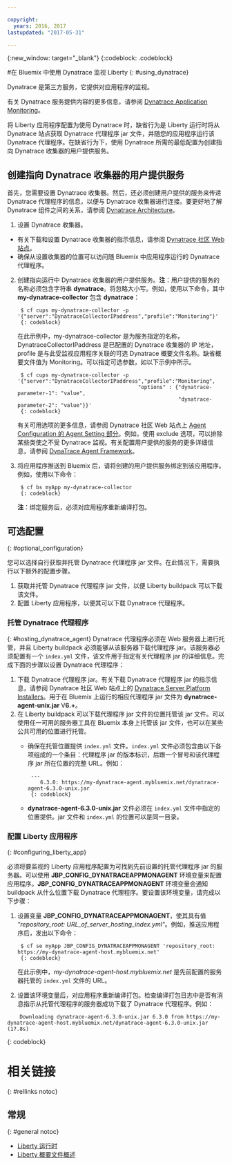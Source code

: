 ```yaml
---

copyright:
  years: 2016, 2017
lastupdated: "2017-05-31"

---
```


{:new_window: target="_blank"}
{:codeblock: .codeblock}

#在 Bluemix 中使用 Dynatrace 监视 Liberty
{: #using_dynatrace}

Dynatrace 是第三方服务，它提供对应用程序的监视。

有关 Dynatrace 服务提供内容的更多信息，请参阅 [Dynatrace Application Monitoring](http://www.dynatrace.com/en/products/application-monitoring.html)。

将 Liberty 应用程序配置为使用 Dynatrace 时，缺省行为是 Liberty 运行时将从 Dynatrace 站点获取 Dynatrace 代理程序 jar 文件，并随您的应用程序运行该 Dynatrace 代理程序。在缺省行为下，使用 Dynatrace 所需的最低配置为创建指向 Dynatrace 收集器的用户提供服务。

## 创建指向 Dynatrace 收集器的用户提供服务

首先，您需要设置 Dynatrace 收集器。然后，还必须创建用户提供的服务来传递 Dynatrace 代理程序的信息，以便与 Dynatrace 收集器进行连接。要更好地了解 Dynatrace 组件之间的关系，请参阅 [Dynatrace Architecture](https://community.dynatrace.com/community/display/DOCDT63/Architecture)。

1. 设置 Dynatrace 收集器。
  * 有关下载和设置 Dynatrace 收集器的指示信息，请参阅 [Dynatrace 社区 Web 站点](https://community.dynatrace.com/community/display/EVAL/Step+3+-+Connect+Agent+to+Dynatrace)。
  * 确保从设置收集器的位置可以访问随 Bluemix 中应用程序运行的 Dynatrace 代理程序。
2. 创建指向运行中 Dynatrace 收集器的用户提供服务。**注**：用户提供的服务的名称必须包含字符串 **dynatrace**。将忽略大小写。例如，使用以下命令，其中 **my-dynatrace-collector** 包含 **dynatrace**：

        $ cf cups my-dynatrace-collector -p '{"server":"DynatraceCollectorIPaddress","profile":"Monitoring"}'
        {: codeblock}

    在此示例中，my-dynatrace-collector 是为服务指定的名称，DynatraceCollectorIPaddress 是已配置的 Dynatrace 收集器的 IP 地址，profile 是与此受监视应用程序关联的可选 Dynatrace 概要文件名称。缺省概要文件值为 Monitoring。可以指定可选参数，如以下示例中所示。


        $ cf cups my-dynatrace-collector -p '{"server":"DynatraceCollectorIPaddress","profile":"Monitoring",
                                              "options" : {"dynatrace-parameter-1": "value",
                                                           "dynatrace-parameter-2": "value"}}'
        {: codeblock}

    有关可用选项的更多信息，请参阅 Dynatrace 社区 Web 站点上 [Agent Configuration 的 Agent Setting 部分](https://community.dynatrace.com/community/display/DOCDT62/Agent+Configuration)。例如，使用 exclude 选项，可以排除某些类使之不受 Dynatrace 监视。有关配置用户提供的服务的更多详细信息，请参阅 [DynaTrace Agent Framework](https://github.com/cloudfoundry/ibm-websphere-liberty-buildpack/blob/master/docs/framework-dynatrace-agent.md)。


3. 将应用程序推送到 Bluemix 后，请将创建的用户提供服务绑定到该应用程序。例如，使用以下命令：

        $ cf bs myApp my-dynatrace-collector
        {: codeblock}

    **注**：绑定服务后，必须对应用程序重新编译打包。


## 可选配置
{: #optional_configuration}

您可以选择自行获取并托管 Dynatrace 代理程序 jar 文件。在此情况下，需要执行以下额外的配置步骤。
1. 获取并托管 Dynatrace 代理程序 jar 文件，以便 Liberty buildpack 可以下载该文件。
2. 配置 Liberty 应用程序，以便其可以下载 Dynatrace 代理程序。

### 托管 Dynatrace 代理程序
{: #hosting_dynatrace_agent}
Dynatrace 代理程序必须在 Web 服务器上进行托管，并且 Liberty buildpack 必须能够从该服务器下载代理程序 jar。该服务器必须配置有一个 `index.yml` 文件，该文件用于指定有关代理程序 jar 的详细信息。完成下面的步骤以设置 Dynatrace 代理程序：
  1. 下载 Dynatrace 代理程序 jar。有关下载 Dynatrace 代理程序 jar 的指示信息，请参阅 Dynatrace 社区 Web 站点上的 [Dynatrace Server Platform Installers](https://community.dynatrace.com/community/display/EVAL/Step+1+-+Download+and+install+Dynatrace)。用于在 Bluemix 上运行的相应代理程序 jar 文件为 **dynatrace-agent-unix.jar** V**6.+**。
  2. 在 Liberty buildpack 可以下载代理程序 jar 文件的位置托管该 jar 文件。可以使用任一可用的服务器工具在 Bluemix 本身上托管该 jar 文件，也可以在某些公共可用的位置进行托管。
     * 确保在托管位置提供 `index.yml` 文件。`index.yml` 文件必须包含由以下各项组成的一个条目：代理程序 jar 的版本标识，后跟一个冒号和该代理程序 jar 所在位置的完整 URL。例如：

            ---
               6.3.0: https://my-dynatrace-agent.mybluemix.net/dynatrace-agent-6.3.0-unix.jar
            {: codeblock}

     * **dynatrace-agent-6.3.0-unix.jar** 文件必须在 `index.yml` 文件中指定的位置提供。jar 文件和 `index.yml` 的位置可以是同一目录。

### 配置 Liberty 应用程序
{: #configuring_liberty_app}

必须将要监视的 Liberty 应用程序配置为可找到先前设置的托管代理程序 jar 的服务器。可以使用 **JBP_CONFIG_DYNATRACEAPPMONAGENT** 环境变量来配置应用程序。**JBP_CONFIG_DYNATRACEAPPMONAGENT** 环境变量会通知 buildpack 从什么位置下载 Dynatrace 代理程序。要设置该环境变量，请完成以下步骤：

1. 设置变量 **JBP_CONFIG_DYNATRACEAPPMONAGENT**，使其具有值 *"repository_root: URL_of_server_hosting_index.yml"*。例如，推送应用程序后，发出以下命令：


        $ cf se myApp JBP_CONFIG_DYNATRACEAPPMONAGENT 'repository_root: https://my-dynatrace-agent-host.mybluemix.net'
        {: codeblock}

    在此示例中，*my-dynatrace-agent-host.mybluemix.net* 是先前配置的服务器托管的 `index.yml` 文件的 URL。

2. 设置该环境变量后，对应用程序重新编译打包。检查编译打包日志中是否有消息指示从托管代理程序的服务器成功下载了 Dynatrace 代理程序。例如：
```
    Downloading dynatrace-agent-6.3.0-unix.jar 6.3.0 from https://my-dynatrace-agent-host.mybluemix.net/dynatrace-agent-6.3.0-unix.jar (17.8s)
```
{: codeblock}

# 相关链接
{: #rellinks notoc}
## 常规
{: #general notoc}
* [Liberty 运行时](index.html)
* [Liberty 概要文件概述](http://www-01.ibm.com/support/knowledgecenter/SSAW57_8.5.5/com.ibm.websphere.wlp.nd.doc/ae/cwlp_about.html)
